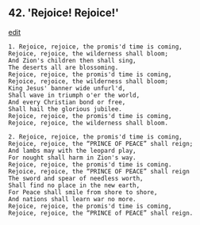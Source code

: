 
## 42.  'Rejoice! Rejoice!'
[edit](https://docs.google.com/document/d/1fx68AgI%2DlI84oUhC0KyIBomGZnka8tR6/edit?mode=html)



    1. Rejoice, rejoice, the promis'd time is coming,
    Rejoice, rejoice, the wilderness shall bloom;
    And Zion's children then shall sing,
    The deserts all are blossoming.
    Rejoice, rejoice, the promis'd time is coming,
    Rejoice, rejoice, the wilderness shall bloom;
    King Jesus' banner wide unfurl'd,
    Shall wave in triumph o'er the world,
    And every Christian bond or free,
    Shall hail the glorious jubilee.
    Rejoice, rejoice, the promis'd time is coming,
    Rejoice, rejoice, the wilderness shall bloom.

    2. Rejoice, rejoice, the promis'd time is coming,
    Rejoice, rejoice, the “PRINCE OF PEACE” shall reign;
    And lambs may with the leopard play,
    For nought shall harm in Zion's way.
    Rejoice, rejoice, the promis'd time is coming.
    Rejoice, rejoice, the “PRINCE OF PEACE” shall reign
    The sword and spear of needless worth,
    Shall find no place in the new earth,
    For Peace shall smile from shore to shore,
    And nations shall learn war no more.
    Rejoice, rejoice, the promis'd time is coming,
    Rejoice, rejoice, the “PRINCE of PEACE” shall reign.
